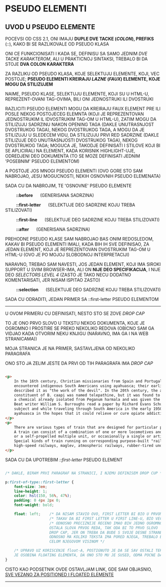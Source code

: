 # PSEUDO ELEMENTI

## UVOD U PSEUDO ELEMENTE

POCEVSI OD CSS 2.1, ONI IMAJU **DUPLE DVE TACKE (*COLON*), PREFIKS** (*::*), KAKO BI SE RAZLIKOVALE OD PSEUDO KLASA

ONI CE FUNKCIONISATI I KADA SE, DEFINISU SA SAMO JEDNIM *DVE TACKE KARAKTEROM*, ALI U PRAKTICNOJ SINTAKSI, TREBALO BI DA STOJE **DVA COLON KARAKTERA**

ZA RAZLIKU OD PSEUDO KLASA, KOJE SELEKTUJU ELEMENTE, KOJI, VEC POSTOJE; **PSEUDO ELEMENTI KREIRAJU *LAZNE* (*FAUX*) ELEMENTE, KOJE MOGU DA STILIZUJEM**

NAIME, PSEUDO KLASE, SELEKTUJU ELEMENTE, KOJI SU U HTML-U, REPREZENT-OVANI TAG-OVIMA, BILI ONI JEDNOSTRUKI ILI DVOSTRUKI

RAZLICITI PSEUDO ELEMENTI MOGU DA KREIRAJU FAUX ELEMENT PRE ILI POSLE NEKOG POSTOJECEG ELEMNTA (KOJI JE REPREZENTOVAN JEDNOSTRUKIM IL IDVOSTRUKIM TAG-OM U HTML-U), ZATIM MOGU DA STILIZUJU SADRZINU NAKON OPENING TAGA (DAKLE UNUTRASNJOST DVOSTRUKOG TAGA), NEKOG DVOSTRUKOG TAGA, A MOGU DA JE STILIZUJU U SLEDECEM VIDU, DA STILIZUJU PRVI RED SADRZINE (DAKLE STILIZUJE DEO UNUTRASNJOSTI DVOSTRUKOG TAGA), NEKOG DVOSTRUKOG TAGA; MOGUCA JE, TAKODJE DEFINISATI I STILOVE KOJI BI SE APLICIRALI NA ELEMENT, KADA KORISNIK HIGHLIGHT-UJE, ODREDJENI DEO DOKUMENTA (TO SE MOZE DEFINISATI JEDNIM 'POSEBNIM' PSEUDO ELEMENTOM)

A POSTOJE JOS MNOGI PSEUDO ELEMENTI (OVO GORE STO SAM NABROJAO, JESU MOGUCNOSTI, NEKIH OSNOVNIH PSEUDO ELEMENATA)

SADA CU DA NABROJIM, TE 'OSNOVNE' PSEUDO ELEMENTE

&nbsp;&nbsp;&nbsp;&nbsp;&nbsp;&nbsp;&nbsp;&nbsp; **::before**    &nbsp;&nbsp;&nbsp;&nbsp;       (GENERISANA SADRZINA)

&nbsp;&nbsp;&nbsp;&nbsp;&nbsp;&nbsp;&nbsp;&nbsp; **::first-letter**  &nbsp;&nbsp;&nbsp;&nbsp;   (SELEKTUJE DEO SADRZINE KOJU TREBA STILIZOVATI)

&nbsp;&nbsp;&nbsp;&nbsp;&nbsp;&nbsp;&nbsp;&nbsp; **::first-line**   &nbsp;&nbsp;&nbsp;&nbsp;    (SELEKTUJE DEO SADRZINE KOJU TREBA STILIZOVATI)

&nbsp;&nbsp;&nbsp;&nbsp;&nbsp;&nbsp;&nbsp;&nbsp; **::after**      &nbsp;&nbsp;&nbsp;&nbsp;      (GENERISANA SADRZINA)

PREHODNE PSEUDO KLASE SAM NABROJAO BAS ONIM REDOSLEDOM, KAKAV BI PSEUDO ELEMENTI IMALI, KADA BIH IH SVE DEFINISAO, ZA JEDAN ELEMENT, KOJI JE REPREZENTOVAN DVOSTRUKIM TAG-OM U HTML-U (OVO JE PO MOJOJ SLOBODNOJ INTERPRETACIJI)

NARAVNO, TREBAO SAM NAVESTI, JOS JEDAN ELEMENT, KOJI IMA SIROKI SUPPORT U SVIM BROWSER-IMA, ALI ON **NIJE DEO SPECIFIKACIJA**, I NIJE DEO *SELECTORS LEVEL 4* (ZASTO JE TAKO NECU DODATNO KOMENTARISATI, JER NISAM ISPITAO ZASTO)

&nbsp;&nbsp;&nbsp;&nbsp;&nbsp;&nbsp;&nbsp;&nbsp; **::selection**  &nbsp;&nbsp;&nbsp;&nbsp;   (SELEKTUJE DEO SADRZINE KOJU TREBA STILIZOVATI)

SADA CU ODRADITI, JEDAN PRIMER SA ::first-letter PSEUDO ELEMENTOM

****

U OVOM PRIMERU CU DEFINISATI, NESTO STO SE ZOVE *DROP CAP*

TO JE ONO PRVO SLOVO U TEKSTU NEKOG DOKUMENTA, KOJE JE OGROMNO I PROSTIRE SE PREKO NEKOLIKO REDOVA (OBICNO SAM GA VIDJAO KADA OTVORIM NEKU KNJIGU (NARAVNO, IMA GA I NA WEB STRANICAMA))

MOJA STRANICA JE NA PRIMER, SASTAVLJENA OD NEKOLIKO PARAGRAFA

ONO STO JA ZELIM JESTE DA PRVI OD TIH PARAGRAFA IMA *DROP CAP*

```HTML

<p>
    In the 16th century, Christian missionaries from Spain and Portugal first
    encountered indigenous South Americans using ayahuasca; their earliest reports
    described it as "the work of the devil". In the 20th century, the active chemical
    constituent of B. caapi was named telepathine, but it was found to be identical to
    a chemical already isolated from Peganum harmala and was given the name harmine.
    Beat writer William S. Burroughs read a paper by Richard Evans Schultes on the
    subject and while traveling through South America in the early 1950s sought out
    ayahuasca in the hopes that it could relieve or cure opiate addiction.
</p>
<p>
    There are various types of train that are designed for particular purposes.
    A train can consist of a combination of one or more locomotives and attached railrcars,
    or a self-propelled multiple unit, or occasionally a single or articulated powcoach called a railcar.
    Special kinds of train running on corresponding purpose-built "railways"monorails,
    high-speed railways, maglev, atmospheric railways, rubber-tired undergrofunicular and cog railways.
</p>

```

SADA CU DA UPOTREBIM *::first-letter* PSEUDO ELEMENT

```CSS

/* DAKLE, BIRAM PRVI PARAGRAF NA STRANICI, I NJEMU DEFINISEM DROP CUP */

p:first-of-type::first-letter {
    font-size: 3em;
    line-height: 1;
    color: hsl(150, 56%, 47%);
    padding: 0 4px 2px 0;
    font-weight: bold;

    float: left;    /* DA NISAM STAVIO OVO, FIRST LETTER BI BIO U PRVOM LINE-U, CIME BI IMAO IZGLED */
                    /* TAKAV DA BI FIRST LETTER U FIRST LINE-U, BIO VECI OD OSTALIH SLOVA */
                    /* ODNOSNO PRECIZNIJE RECENO IMAO BIH JEDNO OGROMNO SLOVO U PRVOM REDU A PORED NJEGA
                    OSTALA SLOVA PRVOG REDA, TAK ODA BI TO PRVO SLOVO 'STRCALO', A TAKO NE TREBA DA IZGLEDA
                    DROP CAP, JER ON TREBA DA BUDE S SVOJE DESNE STRANE 'PREPLAVLJEN' TEKSTOM 
                    ODNOSNO MA KOLIKO TEKSTA IMA PORED NJEGA, TREBALO BI DA SE TAJ TEKST NALAZI DESNO OD NJEGA
                    CELOM NJEGOVOM VISINOM */

    /* UPRAVO UZ KORISCENJE float-A, POSTIGNUTO JE DA SE SAV OSTALI TEKST WRAPP-UJE, UZ FIRST LETTER, JER TAKVA
    JE OSOBINA FLOATING ELEMENTA, DA ONO STO MU JE SUSED, ODMA POCNE DA FLOAT-UJE UZ NJEGA */
}

```

CISTO KAO PODSETNIK OVDE OSTAVLJAM LINK, GDE SAM OBJASNIO, [SVE VEZANO ZA POSITIONED I FLOATED ELEMENTE](C%29%20FLOAT%20AND%20POSITIONING.md)

****
